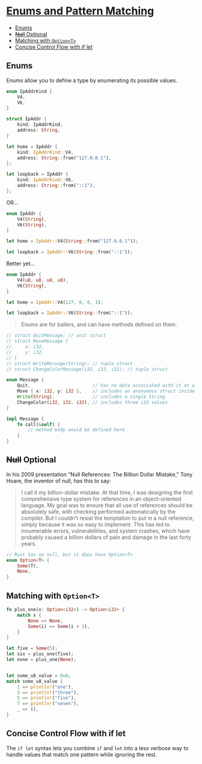 # [Enums and Pattern Matching](https://doc.rust-lang.org/book/second-edition/ch06-00-enums.html)

<!-- TOC -->

  - [Enums](#enums)
  - [~~Null~~ Optional](#null-optional)
  - [Matching with `Option<T>`](#matching-with-optiont)
  - [Concise Control Flow with if let](#concise-control-flow-with-if-let)

<!-- /TOC -->

## Enums
Enums allow you to define a type by enumerating its possible values.

```rust
enum IpAddrKind {
    V4,
    V6,
}

struct IpAddr {
    kind: IpAddrKind,
    address: String,
}

let home = IpAddr {
    kind: IpAddrKind::V4,
    address: String::from("127.0.0.1"),
};

let loopback = IpAddr {
    kind: IpAddrKind::V6,
    address: String::from("::1"),
};
```

OR...

```rust
enum IpAddr {
    V4(String),
    V6(String),
}

let home = IpAddr::V4(String::from("127.0.0.1"));

let loopback = IpAddr::V6(String::from("::1"));
```

Better yet...

```rust
enum IpAddr {
    V4(u8, u8, u8, u8),
    V6(String),
}

let home = IpAddr::V4(127, 0, 0, 1);

let loopback = IpAddr::V6(String::from("::1"));
```

> Enums are for ballers, and can have methods defined on them.

```rust
// struct QuitMessage; // unit struct
// struct MoveMessage {
//     x: i32,
//     y: i32,
// }
// struct WriteMessage(String); // tuple struct
// struct ChangeColorMessage(i32, i32, i32); // tuple struct

enum Message {
    Quit,                       // has no data associated with it at all
    Move { x: i32, y: i32 },    // includes an anonymous struct inside it
    Write(String),              // includes a single String
    ChangeColor(i32, i32, i32), // includes three i32 values
}

impl Message {
    fn call(&self) {
        // method body would be defined here
    }
}
```


## ~~Null~~ Optional

In his 2009 presentation “Null References: The Billion Dollar Mistake,” Tony Hoare, the inventor of null, has this to say:
> I call it my billion-dollar mistake. At that time, I was designing the first comprehensive type system for references in an object-oriented language. My goal was to ensure that all use of references should be absolutely safe, with checking performed automatically by the compiler. But I couldn’t resist the temptation to put in a null reference, simply because it was so easy to implement. This has led to innumerable errors, vulnerabilities, and system crashes, which have probably caused a billion dollars of pain and damage in the last forty years.

```rust
// Rust has no null, but it does have Option<T>
enum Option<T> {
    Some(T),
    None,
}
```

## Matching with `Option<T>`

```rust
fn plus_one(x: Option<i32>) -> Option<i32> {
    match x {
        None => None,
        Some(i) => Some(i + 1),
    }
}

let five = Some(5);
let six = plus_one(five);
let none = plus_one(None);


let some_u8_value = 0u8;
match some_u8_value {
    1 => println!("one"),
    3 => println!("three"),
    5 => println!("five"),
    7 => println!("seven"),
    _ => (),
}
```

## Concise Control Flow with if let

The `if let` syntax lets you combine `if` and `let` into a less verbose way to handle values that match one pattern while ignoring the rest.


